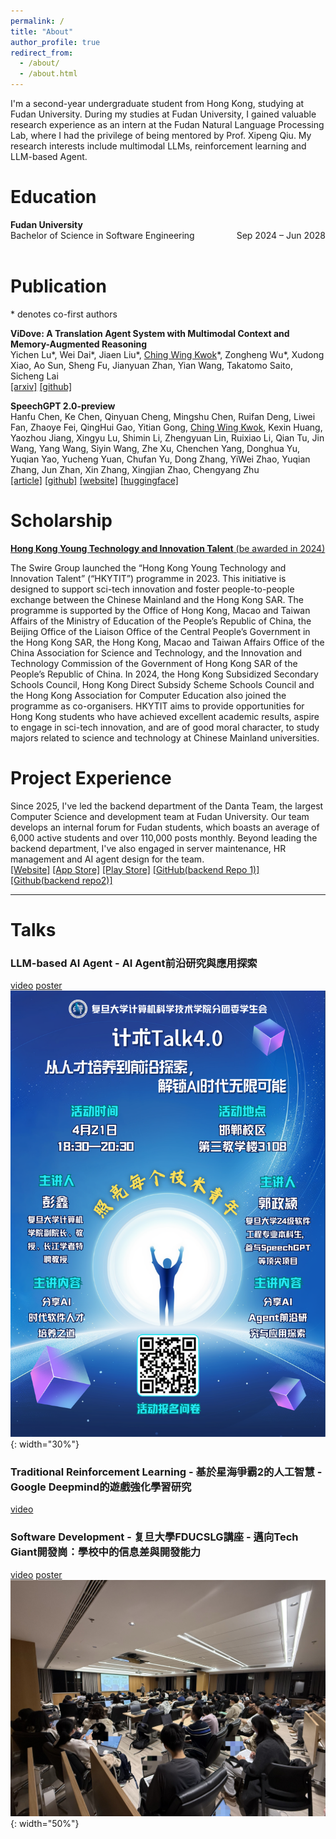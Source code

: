 ```yaml
---
permalink: /
title: "About"
author_profile: true
redirect_from: 
  - /about/
  - /about.html
---
```


I'm a second-year undergraduate student from Hong Kong, studying at Fudan University. During my studies at Fudan University, I gained valuable research experience as an intern at the Fudan Natural Language Processing Lab, where I had the privilege of being mentored by Prof. Xipeng Qiu. My research interests include multimodal LLMs, reinforcement learning and LLM-based Agent.

# Education

<div class="education-entry">
        <div class="institution">Fudan University</div>
        <div class="program-date">
            <span>Bachelor of Science in Software Engineering</span>
            <span>Sep 2024 – Jun 2028</span>
        </div>
</div>

<br>


# Publication
\* denotes co-first authors
<!-- $^\dagger$ denotes corresponding author/main advisor -->

**ViDove: A Translation Agent System with Multimodal Context and Memory-Augmented Reasoning**  
Yichen Lu\*, Wei Dai\*, Jiaen Liu\*, <ins>Ching Wing Kwok</ins>*, Zongheng Wu\*, Xudong Xiao, Ao Sun, Sheng Fu, Jianyuan Zhan, Yian Wang, Takatomo Saito, Sicheng Lai  
[[arxiv]](https://arxiv.org/abs/2507.07306) [[github]](https://github.com/pigeonai-org/ViDove)
<!-- 在上一行[[arxiv]]()前面寫會議 -->

**SpeechGPT 2.0-preview**  
Hanfu Chen, Ke Chen, Qinyuan Cheng, Mingshu Chen, Ruifan Deng, Liwei Fan, Zhaoye Fei, QingHui Gao, Yitian Gong, <ins>Ching Wing Kwok</ins>, Kexin Huang, Yaozhou Jiang, Xingyu Lu, Shimin Li, Zhengyuan Lin, Ruixiao Li, Qian Tu, Jin Wang, Yang Wang, Siyin Wang, Zhe Xu, Chenchen Yang, Donghua Yu, Yuqian Yao, Yucheng Yuan, Chufan Yu, Dong Zhang, YiWei Zhao, Yuqian Zhang, Jun Zhan, Xin Zhang, Xingjian Zhao, Chengyang Zhu  
[[article]](https://www.open-moss.com/en/speechgpt2-preview/) [[github]](https://github.com/OpenMOSS/SpeechGPT-2.0-preview) [[website]](https://sp2.open-moss.com/) [[huggingface]](https://huggingface.co/fnlp/SpeechGPT-2.0-preview-7B)



# Scholarship
[__Hong Kong Young Technology and Innovation Talent__ (be awarded in 2024)](https://www.swire.com/en/community/hkytit.php)

The Swire Group launched the “Hong Kong Young Technology and Innovation Talent” (“HKYTIT”) programme in 2023. This initiative is designed to support sci-tech innovation and foster people-to-people exchange between the Chinese Mainland and the Hong Kong SAR. The programme is supported by the Office of Hong Kong, Macao and Taiwan Affairs of the Ministry of Education of the People’s Republic of China, the Beijing Office of the Liaison Office of the Central People’s Government in the Hong Kong SAR, the Hong Kong, Macao and Taiwan Affairs Office of the China Association for Science and Technology, and the Innovation and Technology Commission of the Government of Hong Kong SAR of the People’s Republic of China. In 2024, the Hong Kong Subsidized Secondary Schools Council, Hong Kong Direct Subsidy Scheme Schools Council and the Hong Kong Association for Computer Education also joined the programme as co-organisers. HKYTIT aims to provide opportunities for Hong Kong students who have achieved excellent academic results, aspire to engage in sci-tech innovation, and are of good moral character, to study majors related to science and technology at Chinese Mainland universities.


# Project Experience

Since 2025, I've led the backend department of the Danta Team, the largest Computer Science and development team at Fudan University. Our team develops an internal forum for Fudan students, which boasts an average of 6,000 active students and over 110,000 posts monthly. Beyond leading the backend department, I've also engaged in server maintenance, HR management and AI agent design for the team.   
[[Website]](https://danxi.fduhole.com/) [[App Store]](https://apps.apple.com/us/app/%E6%97%A6%E6%8C%9E-%E5%A4%8D%E6%97%A6%E5%A4%A7%E5%AD%A6%E6%A0%A1%E5%9B%AD%E5%8A%A9%E6%89%8B/id1568629997) [[Play Store]](https://play.google.com/store/apps/details?id=io.github.danxi_dev.dan_xi&hl=zh&pli=1) [[GitHub(backend Repo 1)]](https://github.com/OpenTreeHole/backend) [[Github(backend repo2)]](https://github.com/OpenTreeHole/treehole_next) 

---

# Talks
### LLM-based AI Agent - AI Agent前沿研究與應用探索   
 
[video](https://www.bilibili.com/video/BV1wm5mzoE9Q?vd_source=5e1ca873091e0f021eb86f6a8cb727f8&spm_id_from=333.788.videopod.sections)
[poster](https://mp.weixin.qq.com/s/EVKArnpSgGW39wPdsUhfJg)  
![talks_pic](/images/agent_post.png){: width="30%"}

### Traditional Reinforcement Learning - __基於星海爭霸2的人工智慧 - Google Deepmind的遊戲強化學習研究__   

[video](https://www.bilibili.com/video/BV1ysRqYXEcq?vd_source=5e1ca873091e0f021eb86f6a8cb727f8&spm_id_from=333.788.videopod.sections)

### Software Development - __复旦大學FDUCSLG講座 - 邁向Tech Giant開發崗：學校中的信息差與開發能力__  
[video](https://www.bilibili.com/video/BV1Lp9aYdEzR/)
[poster](https://mp.weixin.qq.com/s/zmZHNGcUMtqHOdmRWDTWfw)  
![talks_pic](/images/se_talk.jpg){: width="50%"}


<style>

  .institution {
    font-weight: bold;
  }
  .program-date {
    display: flex;
    justify-content: space-between;
  }
</style>